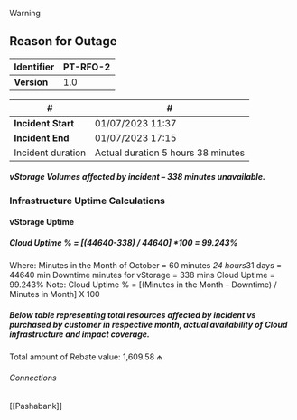 
>[!warning]  
>## Reason for Outage

|  **Identifier** | PT-RFO-2 |
| ---------- | --------- |
|  **Version**    | 1.0 |

| #                  | #                |
| ------------------ | ---------------- |
| **Incident Start** | 01/07/2023 11:37 |
| **Incident End**                   |01/07/2023 17:15                  |
| Incident duration   |  Actual duration 5 hours 38 minutes|

##### vStorage Volumes affected by incident – 338 minutes unavailable.

### Infrastructure Uptime Calculations

#### vStorage Uptime

##### Cloud Uptime % = [(44640-338) / 44640] *100 = 99.243%

Where:
Minutes in the Month of October = 60 minutes *24 hours*31 days = 44640 min 
Downtime minutes for vStorage = 338 mins
Cloud Uptime = 99.243%
Note: Cloud Uptime % = [(Minutes in the Month – Downtime) / Minutes in Month] X 100

##### Below table representing total resources affected by incident vs purchased by customer in respective month, actual availability of Cloud infrastructure and impact coverage.

Total amount of Rebate value: 1,609.58 ₼

###### Connections 
[[Pashabank]]
